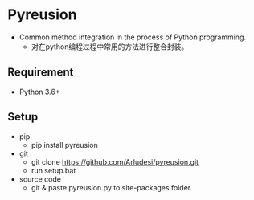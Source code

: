 # Pyreusion
* Common method integration in the process of Python programming.
    * 对在python编程过程中常用的方法进行整合封装。

## Requirement
* Python 3.6+

## Setup
* pip
   * pip install pyreusion
* git
   * git clone https://github.com/Arludesi/pyreusion.git
   * run setup.bat
* source code
   * git & paste pyreusion.py to site-packages folder.

